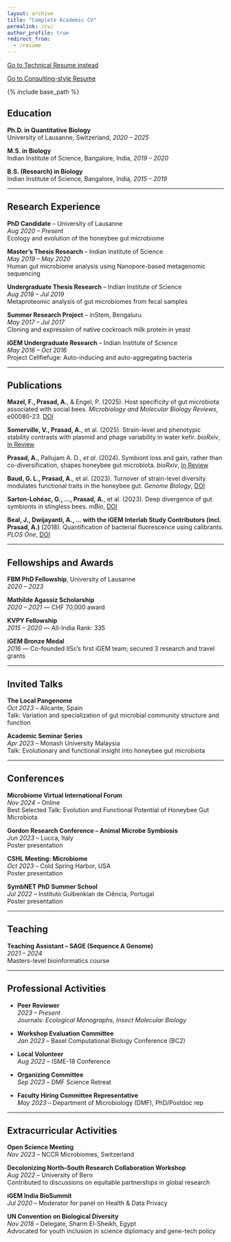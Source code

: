 ```yaml
---
layout: archive
title: "Complete Academic CV"
permalink: /cv/
author_profile: true
redirect_from:
  - /resume
---
```



[Go to Technical Resume instead](/technical-resume/)

[Go to Consulting-style Resume](/consulting-resume/)

{% include base_path %}

## Education

**Ph.D. in Quantitative Biology**  
University of Lausanne, Switzerland, _2020 – 2025_

**M.S. in Biology**  
Indian Institute of Science, Bangalore, India, _2019 – 2020_

**B.S. (Research) in Biology**  
Indian Institute of Science, Bangalore, India, _2015 – 2019_

---

## Research Experience

**PhD Candidate** – University of Lausanne  
_Aug 2020 – Present_  
Ecology and evolution of the honeybee gut microbiome

**Master’s Thesis Research** – Indian Institute of Science  
_May 2019 – May 2020_  
Human gut microbiome analysis using Nanopore-based metagenomic sequencing

**Undergraduate Thesis Research** – Indian Institute of Science  
_Aug 2018 – Jul 2019_  
Metaproteomic analysis of gut microbiomes from fecal samples

**Summer Research Project** – inStem, Bengaluru  
_May 2017 – Jul 2017_  
Cloning and expression of native cockroach milk protein in yeast

**iGEM Undergraduate Research** – Indian Institute of Science  
_May 2016 – Oct 2016_  
Project Cellfiefuge: Auto-inducing and auto-aggregating bacteria

---

## Publications

**Mazel, F., Prasad, A.**, & Engel, P. (2025). Host specificity of gut microbiota associated with social bees. *Microbiology and Molecular Biology Reviews*, e00080-23. [DOI](https://doi.org/10.1128/mmbr.00080-23)

**Somerville, V., Prasad, A.**, et al. (2025). Strain-level and phenotypic stability contrasts with plasmid and phage variability in water kefir. *bioRxiv*, [In Review](https://doi.org/10.1101/2025.02.27.640646)

**Prasad, A.**, Pallujam A. D., _et al._ (2024). Symbiont loss and gain, rather than co-diversification, shapes honeybee gut microbiota. *bioRxiv*, [In Review](https://doi.org/10.1101/2024.09.11.612390)

**Baud, G. L., Prasad, A.**, et al. (2023). Turnover of strain-level diversity modulates functional traits in the honeybee gut. *Genome Biology*, [DOI](https://doi.org/10.1186/s13059-023-03131-4)

**Sarton-Lohéac, G., ..., Prasad, A.**, et al. (2023). Deep divergence of gut symbionts in stingless bees. *mBio*, [DOI](https://doi.org/10.1128/mbio.03538-22)

**Beal, J., Dwijayanti, A., ... with the iGEM Interlab Study Contributors (incl. Prasad, A.)** (2018). Quantification of bacterial fluorescence using calibrants. *PLOS One*, [DOI](https://doi.org/10.1371/journal.pone.0199432)

---

## Fellowships and Awards

**FBM PhD Fellowship**, University of Lausanne  
_2020 – 2023_

**Mathilde Agassiz Scholarship**  
_2020 – 2021_ — CHF 70,000 award

**KVPY Fellowship**  
_2015 – 2020_ — All-India Rank: 335

**iGEM Bronze Medal**  
_2016_ — Co-founded IISc’s first iGEM team; secured 3 research and travel grants

---

## Invited Talks

**The Local Pangenome**  
_Oct 2023_ – Alicante, Spain  
Talk: Variation and specialization of gut microbial community structure and function

**Academic Seminar Series**  
_Apr 2023_ – Monash University Malaysia  
Talk: Evolutionary and functional insight into honeybee gut microbiota

---

## Conferences

**Microbiome Virtual International Forum**  
_Nov 2024_ – Online  
Best Selected Talk: Evolution and Functional Potential of Honeybee Gut Microbiota

**Gordon Research Conference – Animal Microbe Symbiosis**  
_Jun 2023_ – Lucca, Italy  
Poster presentation

**CSHL Meeting: Microbiome**  
_Oct 2023_ – Cold Spring Harbor, USA  
Poster presentation

**SymbNET PhD Summer School**  
_Jul 2022_ – Instituto Gulbenkian de Ciência, Portugal  
Poster presentation

---

## Teaching

**Teaching Assistant – SAGE (Sequence A Genome)**  
_2021 – 2024_  
Masters-level bioinformatics course

---

## Professional Activities

- **Peer Reviewer**  
  _2023 – Present_  
  Journals: *Ecological Monographs*, *Insect Molecular Biology*

- **Workshop Evaluation Committee**  
  _Jan 2023_ – Basel Computational Biology Conference (BC2)

- **Local Volunteer**  
  _Aug 2022_ – ISME-18 Conference

- **Organizing Committee**  
  _Sep 2023_ – DMF Science Retreat

- **Faculty Hiring Committee Representative**  
  _May 2023_ – Department of Microbiology (DMF), PhD/Postdoc rep

---

## Extracurricular Activities

**Open Science Meeting**  
_Nov 2023_ – NCCR Microbiomes, Switzerland

**Decolonizing North–South Research Collaboration Workshop**  
_Aug 2022_ – University of Bern  
Contributed to discussions on equitable partnerships in global research

**iGEM India BioSummit**  
_Jul 2020_ – Moderator for panel on Health & Data Privacy

**UN Convention on Biological Diversity**  
_Nov 2018_ – Delegate, Sharm El-Sheikh, Egypt  
Advocated for youth inclusion in science diplomacy and gene-tech policy
